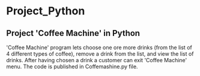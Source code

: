 # Project_Python
## Project 'Coffee Machine' in Python
'Coffee Machine' program lets choose one ore more drinks (from the list of 4 different types of coffee), remove a drink from the list, and view the list of drinks. After having chosen a drink a customer can exit 'Coffee Machine' menu.
The code is published in Coffemashine.py file. 
